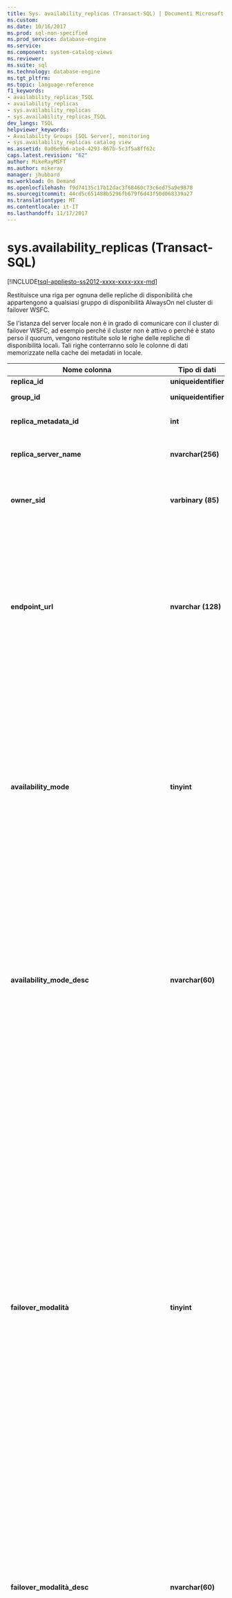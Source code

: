 ```yaml
---
title: Sys. availability_replicas (Transact-SQL) | Documenti Microsoft
ms.custom: 
ms.date: 10/16/2017
ms.prod: sql-non-specified
ms.prod_service: database-engine
ms.service: 
ms.component: system-catalog-views
ms.reviewer: 
ms.suite: sql
ms.technology: database-engine
ms.tgt_pltfrm: 
ms.topic: language-reference
f1_keywords:
- availability_replicas_TSQL
- availability_replicas
- sys.availability_replicas
- sys.availability_replicas_TSQL
dev_langs: TSQL
helpviewer_keywords:
- Availability Groups [SQL Server], monitoring
- sys.availability_replicas catalog view
ms.assetid: 0a06e9b6-a1e4-4293-867b-5c3f5a8ff62c
caps.latest.revision: "62"
author: MikeRayMSFT
ms.author: mikeray
manager: jhubbard
ms.workload: On Demand
ms.openlocfilehash: f9d74135c17b12dac3f68460c73c6ed75a9e9878
ms.sourcegitcommit: 44cd5c651488b5296fb679f6d43f50d068339a27
ms.translationtype: MT
ms.contentlocale: it-IT
ms.lasthandoff: 11/17/2017
---
```

# <a name="sysavailabilityreplicas-transact-sql"></a>sys.availability_replicas (Transact-SQL)
[!INCLUDE[tsql-appliesto-ss2012-xxxx-xxxx-xxx-md](../../includes/tsql-appliesto-ss2012-xxxx-xxxx-xxx-md.md)]

Restituisce una riga per ognuna delle repliche di disponibilità che appartengono a qualsiasi gruppo di disponibilità AlwaysOn nel cluster di failover WSFC.  
  
Se l'istanza del server locale non è in grado di comunicare con il cluster di failover WSFC, ad esempio perché il cluster non è attivo o perché è stato perso il quorum, vengono restituite solo le righe delle repliche di disponibilità locali. Tali righe conterranno solo le colonne di dati memorizzate nella cache dei metadati in locale.  
  
 
|Nome colonna|Tipo di dati|Description|  
|-----------------|---------------|-----------------|  
|**replica_id**|**uniqueidentifier**|ID univoco della replica.|  
|**group_id**|**uniqueidentifier**|ID univoco del gruppo di disponibilità a cui appartiene la replica.|  
|**replica_metadata_id**|**int**|ID dell'oggetto di metadati locale per le repliche di disponibilità nel motore di database.|  
|**replica_server_name**|**nvarchar(256)**|Nome del server dell'istanza di [!INCLUDE[ssNoVersion](../../includes/ssnoversion-md.md)] che ospita la replica corrente e, per un'istanza non predefinita, il nome dell'istanza.|  
|**owner_sid**|**varbinary (85)**|ID di sicurezza (SID) registrato nell'istanza del server per il proprietario esterno della replica di disponibilità.<br /><br /> NULL per le repliche di disponibilità non locali.|  
|**endpoint_url**|**nvarchar (128)**|Rappresentazione di stringa dell'endpoint del mirroring di database specificato dall'utente usato dalle connessioni tra repliche primarie e secondarie per la sincronizzazione dei dati. Per informazioni sulla sintassi degli URL dell'endpoint, vedere [Specificare l'URL dell'endpoint quando si aggiunge o si modifica una replica di disponibilità &#40;SQL Server&#41;](../../database-engine/availability-groups/windows/specify-endpoint-url-adding-or-modifying-availability-replica.md).<br /><br /> NULL = Impossibile comunicare con il cluster di failover WSFC.<br /><br /> Per modificare questo endpoint, utilizzare l'opzione ENDPOINT_URL del [ALTER AVAILABILITY GROUP](../../t-sql/statements/alter-availability-group-transact-sql.md) [!INCLUDE[tsql](../../includes/tsql-md.md)] istruzione.|  
|**availability_mode**|**tinyint**|Modalità di disponibilità della replica. I valori possibili sono:<br /><br /> 0 &#124; Commit asincrono. La replica primaria può eseguire il commit delle transazioni senza attendere che la replica secondaria salvi il log su disco.<br /><br /> 1 &#124; Commit sincrono. La replica primaria attende che la replica secondaria salvi la transazione su disco prima di eseguirne il commit.<br /><br />4 &#124; Configurazione. La replica primaria invia i metadati di configurazione gruppo di disponibilità alla replica in modo sincrono. Dati utente non viene trasmessa alla replica. Disponibile in SQL Server 2017 CU1 e versioni successive.<br /><br /> Per altre informazioni, vedere [Modalità di disponibilità &#40;gruppi di disponibilità AlwaysOn&#41;](../../database-engine/availability-groups/windows/availability-modes-always-on-availability-groups.md).|  
|**availability_mode_desc**|**nvarchar(60)**|Descrizione di **disponibilità\_modalità**, uno di:<br /><br /> ASINCRONA\_COMMIT<br /><br /> SINCRONO\_COMMIT<br /><br /> CONFIGURAZIONE\_SOLO<br /><br /> Per modificare questa modalità di disponibilità di una replica di disponibilità, utilizzare l'opzione AVAILABILITY_MODE del [ALTER AVAILABILITY GROUP](../../t-sql/statements/alter-availability-group-transact-sql.md) [!INCLUDE[tsql](../../includes/tsql-md.md)] istruzione.<br/><br>Non è possibile modificare la modalità di disponibilità di una replica configurazione\_solo. Non è possibile modificare una configurazione\_replica solo a una replica primaria o secondaria. |  
|**failover\_modalità**|**tinyint**|Il [modalità di failover](../../database-engine/availability-groups/windows/failover-and-failover-modes-always-on-availability-groups.md) della replica di disponibilità, uno di:<br /><br /> 0 &#124; Failover manuale. Un failover in una replica secondaria impostata sul failover manuale deve essere avviato manualmente dall'amministratore del database. Il tipo di failover eseguito dipenderà dalla sincronizzazione della replica secondaria, come segue:<br /><br /> Se la replica di disponibilità non è sincronizzata o è ancora in fase di sincronizzazione, è possibile eseguire solo il failover forzato (con la possibile perdita di dati).<br /><br /> Se la modalità di disponibilità è impostata su commit sincrono (**disponibilità\_modalità** = 1) e la replica di disponibilità è attualmente sincronizzato, manuale il failover senza perdita di dati può verificarsi.<br /><br /> 1 &#124; Failover automatico. La replica è una destinazione potenziale per i failover automatici.  Failover automatico è supportato solo se è impostata la modalità di disponibilità commit sincrono (**disponibilità\_modalità** = 1) e la replica di disponibilità è attualmente sincronizzata.<br /><br /> Per visualizzare un rollup dell'integrità di sincronizzazione del database di ogni database di disponibilità in una replica di disponibilità, utilizzare il **sincronizzazione\_integrità** e **sincronizzazione\_integrità\_desc** colonne di [hadr_availability_replica_states](../../relational-databases/system-dynamic-management-views/sys-dm-hadr-availability-replica-states-transact-sql.md) vista a gestione dinamica. Tramite il rollup vengono presi in considerazione lo stato di sincronizzazione di ogni database di disponibilità e la modalità di disponibilità della relativa replica di disponibilità.<br /><br /> **Nota:** per visualizzare l'integrità della sincronizzazione di un database di disponibilità, eseguire una query di **sincronizzazione\_stato** e **sincronizzazione\_integrità** colonne di [Sys.dm hadr_database_replica_states](../../relational-databases/system-dynamic-management-views/sys-dm-hadr-database-replica-states-transact-sql.md) vista a gestione dinamica.|  
|**failover\_modalità\_desc**|**nvarchar(60)**|Descrizione di **failover\_modalità**, uno di:<br /><br /> MANUAL<br /><br /> AUTOMATIC<br /><br /> Per modificare la modalità di failover, utilizzare il FAILOVER\_opzione della modalità di [ALTER AVAILABILITY GROUP](../../t-sql/statements/alter-availability-group-transact-sql.md) [!INCLUDE[tsql](../../includes/tsql-md.md)] istruzione.|  
|**sessione\_timeout**|**int**|Periodo di timeout in secondi. Il periodo di timeout è il tempo di attesa massimo rispettato dalla replica per la ricezione di un messaggio da un'altra replica, prima di considerare la connessione tra la replica primaria e secondaria non riuscita. Il timeout della sessione rileva se le repliche secondarie sono connesse alla replica primaria.<br /><br /> Se viene rilevata una connessione non riuscita con una replica secondaria, la replica primaria considera la replica secondaria non\_SYNCHRONIZED. Se viene rilevata una connessione non riuscita con una replica primaria, una replica secondaria tenta di riconnettersi.<br /><br /> **Nota:** dei timeout della sessione non provocano failover automatici.<br /><br /> Per modificare questo valore, utilizzare l'opzione SESSION_TIMEOUT del [ALTER AVAILABILITY GROUP](../../t-sql/statements/alter-availability-group-transact-sql.md) [!INCLUDE[tsql](../../includes/tsql-md.md)] istruzione.|  
|**primario\_ruolo\_consentire\_connessioni**|**tinyint**|Specifica se la disponibilità consente tutte le connessioni o solo connessioni di lettura e scrittura. I valori possibili sono:<br /><br /> 2 = Tutte (impostazione predefinita)<br /><br /> 3 = lettura e scrittura|  
|**primario\_ruolo\_consentire\_connessioni\_desc**|**nvarchar(60)**|Descrizione di **primario\_ruolo\_consentire\_connessioni**, uno di:<br /><br /> ALL<br /><br /> LETTURA\_SCRIVERE|  
|**secondario\_ruolo\_consentire\_connessioni**|**tinyint**|Specifica se una replica di disponibilità che esegue il ruolo secondario, ovvero una replica secondaria, può accettare connessioni dai client. I valori possibili sono:<br /><br /> 0 = No. Non è consentita alcuna connessione ai database nella replica secondaria e i database non sono disponibili per l'accesso in lettura. Si tratta dell'impostazione predefinita.<br /><br /> 1 = Sola lettura. Sono consentite solo le connessioni di sola lettura ai database nella replica secondaria. Tutti i database nella replica sono disponibili per l'accesso in lettura.<br /><br /> 2 = Tutte. Sono consentite tutte le connessioni ai database nella replica secondaria per l'accesso in sola lettura.<br /><br /> Per altre informazioni, vedere [Repliche secondarie attive: Repliche secondarie leggibili &#40;Gruppi di disponibilità Always On&#41;](../../database-engine/availability-groups/windows/active-secondaries-readable-secondary-replicas-always-on-availability-groups.md).|  
|**secondary_role_allow_connections_desc**|**nvarchar(60)**|Descrizione di **secondary_role_allow_connections**, uno di:<br /><br /> No<br /><br /> READ_ONLY<br /><br /> ALL|  
|**create_date**|**datetime**|Data di creazione della replica.<br /><br /> NULL = La replica non risiede nell'istanza del server.|  
|**modify_date**|**datetime**|Data dell'ultima modifica apportata alla replica.<br /><br /> NULL = La replica non risiede nell'istanza del server.|  
|**backup_priority**|**int**|Rappresenta la priorità specificata dall'utente per l'esecuzione dei backup nella replica rispetto alle altre repliche nello stesso gruppo di disponibilità. Il valore è un numero intero compreso nell'intervallo 0-100.<br /><br /> Per altre informazioni, vedere [Repliche secondarie attive: Backup in repliche secondarie &#40;gruppi di disponibilità Always On&#41;](../../database-engine/availability-groups/windows/active-secondaries-backup-on-secondary-replicas-always-on-availability-groups.md).|  
|**read_only_routing_url**|**nvarchar(256)**|Endpoint di connettività (URL) della replica di disponibilità di sola lettura. Per altre informazioni, vedere [Configurare il routing di sola lettura per un gruppo di disponibilità &#40;SQL Server&#41;](../../database-engine/availability-groups/windows/configure-read-only-routing-for-an-availability-group-sql-server.md).|  
  
## <a name="security"></a>Security  
  
### <a name="permissions"></a>Permissions  
 È richiesta l'autorizzazione VIEW ANY DEFINITION nell'istanza del server.  
  
## <a name="see-also"></a>Vedere anche  
 [availability_groups &#40; Transact-SQL &#41;](../../relational-databases/system-catalog-views/sys-availability-groups-transact-sql.md)   
 [Panoramica di Gruppi di disponibilità Always On &#40;SQL Server&#41;](../../database-engine/availability-groups/windows/overview-of-always-on-availability-groups-sql-server.md)   
 [Gruppi di disponibilità Always On &#40;SQL Server&#41;](../../database-engine/availability-groups/windows/always-on-availability-groups-sql-server.md)   
 [Monitorare Gruppi di disponibilità &#40;Transact-SQL&#41;](../../database-engine/availability-groups/windows/monitor-availability-groups-transact-sql.md)   
 [Monitorare Gruppi di disponibilità &#40;Transact-SQL&#41;](../../database-engine/availability-groups/windows/monitor-availability-groups-transact-sql.md)  
  
  
